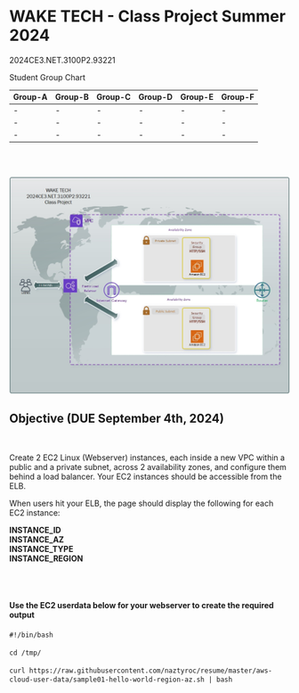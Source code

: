 # WAKE TECH - Class Project Summer 2024
2024CE3.NET.3100P2.93221

Student Group Chart

| Group-A | Group-B | Group-C | Group-D | Group-E | Group-F |
|---------|---------|---------|---------|---------|---------|
| -       | -       | -       | -       | -       | -       |
| -       | -       | -       | -       | -       | -       |
| -       | -       | -       | -       | -       | -       |

<br />
 <br />

![](Class_Project_v2_Summer.jpg)

## Objective (DUE September 4th, 2024)
<br />

Create 2 EC2 Linux (Webserver) instances, each inside a new VPC within a public and a private subnet, across 2 availability zones, and configure them behind a load balancer. Your EC2 instances should be accessible from the ELB.
 <br />

When users hit your ELB, the page should display the following for each EC2 instance:

**INSTANCE_ID<br />
INSTANCE_AZ<br />
INSTANCE_TYPE<br />
INSTANCE_REGION<br />**

<br />
 <br />

####  Use the EC2 userdata below for your webserver to create the required output

```
#!/bin/bash

cd /tmp/

curl https://raw.githubusercontent.com/naztyroc/resume/master/aws-cloud-user-data/sample01-hello-world-region-az.sh | bash
```
